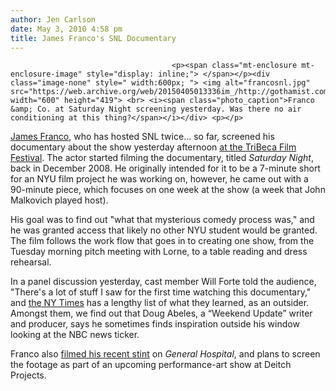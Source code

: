 ```yaml
---
author: Jen Carlson
date: May 3, 2010 4:58 pm
title: James Franco's SNL Documentary
---
```


	
										<p><span class="mt-enclosure mt-enclosure-image" style="display: inline;"> </span></p><div class="image-none" style=" width:600px; "> <img alt="francosnl.jpg" src="https://web.archive.org/web/20150405013336im_/http://gothamist.com/attachments/arts_jen/francosnl.jpg" width="600" height="419"> <br> <i><span class="photo_caption">Franco &amp; Co. at Saturday Night screening yesterday. Was there no air conditioning at this thing?</span></i></div> <p></p>

<p><a href="https://web.archive.org/web/20150405013336/http://gothamist.com/tags/jamesfranco">James Franco</a>, who has hosted SNL twice... so far, screened his documentary about the show yesterday afternoon <a href="https://web.archive.org/web/20150405013336/http://www.myfoxny.com/dpp/entertainment/movies/James-Francos-SNL-Doc-At-Tribeca-Fest-20100502-apx">at the TriBeca Film Festival</a>. The actor started filming the documentary, titled <em>Saturday Night</em>, back in December 2008. He originally intended for it to be a 7-minute short for an NYU film project he was working on, however, he came out with a 90-minute piece, which focuses on one week at the show (a week that John Malkovich played host). </p>

<p>His goal was to find out &quot;what that mysterious comedy process was,&quot; and he was granted access that likely no other NYU student would be granted. The film follows the work flow that goes in to creating one show, from the Tuesday morning pitch meeting with Lorne, to a table reading and dress rehearsal. </p>

<p>In a panel discussion yesterday, cast member Will Forte told the audience, &quot;There&apos;s a lot of stuff I saw for the first time watching this documentary,&quot; and <a href="https://web.archive.org/web/20150405013336/http://artsbeat.blogs.nytimes.com/2010/05/03/things-we-learned-about-saturday-night-live-from-james-francos-documentary/?src=mv">the NY Times</a> has a lengthy list of what they learned, as an outsider. Amongst them, we find out that Doug Abeles, a &#x201C;Weekend Update&#x201D; writer and producer, says he sometimes finds inspiration outside his window looking at the NBC news ticker.</p>

<p>Franco also <a href="https://web.archive.org/web/20150405013336/http://gothamist.com/2010/01/21/james_franco_discusses_soap_role_de.php">filmed his recent stint</a> on <em>General Hospital</em>, and plans to screen the footage as part of an upcoming performance-art show at Deitch Projects.</p>					
										
									
				
